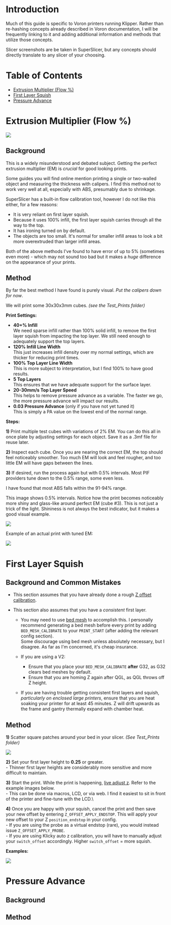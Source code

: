 # Introduction

Much of this guide is specific to Voron printers running Klipper. Rather than re-hashing concepts already described in Voron documentation, I will be frequently linking to it and adding additional information and methods that utilize those concepts.

Slicer screenshots are be taken in SuperSlicer, but any concepts should directly translate to any slicer of your choosing.
# Table of Contents
- [Extrusion Multiplier (Flow %)](#extrusion-multiplier-flow-)
- [First Layer Squish](#first-layer-squish)
- [Pressure Advance](#pressure-advance)

# Extrusion Multiplier (Flow %)

![](Images/EM.png)  

## Background


This is a widely misunderstood and debated subject. Getting the perfect extrusion multiplier (EM) is *crucial* for good looking prints.

Some guides you will find online mention printing a single or two-walled object and measuring the thickness with calipers. I find this method not to work very well at all, especially with ABS, presumably due to shrinkage.

SuperSlicer has a built-in flow calibration tool, however I do not like this either, for a few reasons:
- It is very reliant on first layer squish.
- Because it uses 100% infill, the first layer squish carries through all the way to the top. 
- It has ironing turned on by default.
- The objects are too small. It's normal for smaller infill areas to look a bit more overextruded than larger infill areas.

Both of the above methods I've found to have error of up to 5% (sometimes even more) - which may not sound too bad but it makes a *huge* difference on the appearance of your prints.

## Method
By far the best method I have found is purely visual. *Put the calipers down for now*.

We will print some 30x30x3mm cubes. <i>(see the Test_Prints folder)</i>

<b>Print Settings:</b>
- <b>40+% Infill</b>\
    We need sparse infill rather than 100% solid infill, to remove the first layer squish from impacting the top layer. 
    We still need enough to adequately support the top layers.</i>
- <b>120% Infill Line Width</b>\
    This just increases infill density over my normal settings, which are thicker for reducing print times.
- <b>100% Top Layer Line Width</b>\
    This is more subject to interpretation, but I find 100% to have good results.
- <b>5 Top Layers</b>\
    This ensures that we have adequate support for the surface layer.
- <b>20-30mm/s Top Layer Speed</b>\
    This helps to remove pressure advance as a variable. The faster we go, the more pressure advance will impact our results.
- <b>0.03 Pressure Advance</b> (only if you have not yet tuned it)\
    This is simply a PA value on the lowest end of the normal range. 

<b>Steps:</b>

<b>1)</b> Print multiple test cubes with variations of 2% EM. You can do this all in once plate by adjusting settings for each object. Save it as a .3mf file for reuse later.

<b>2)</b> Inspect each cube. Once you are nearing the correct EM, the top should feel noticeably smoother. Too much EM will look and feel rougher, and too little EM will have gaps between the lines.

<b>3)</b> If desired, run the process again but with 0.5% intervals. Most PIF providers tune down to the 0.5% range, some even less. 

I have found that most ABS falls within the 91-94% range.

This image shows 0.5% intervals. Notice how the print becomes noticeably more shiny and glass-like around perfect EM (cube #3). This is not just a trick of the light. Shininess is not always the best indicator, but it makes a good visual example.

![](Images/EMPrints-Fine.png) 

Example of an actual print with tuned EM:

![](Images/EMPrint-Example.jpg) 

# First Layer Squish

## Background and Common Mistakes

- This section assumes that you have already done a rough [Z offset calibration](https://docs.vorondesign.com/build/startup/#initial--simple-process).

- This section also assumes that you have a <i>consistent</i> first layer.
     - You may need to use [bed mesh](https://docs.vorondesign.com/tuning/secondary_printer_tuning.html#bed-mesh) to accomplish this. I personally recommend generating a bed mesh before every print by adding `BED_MESH_CALIBRATE` to your `PRINT_START` (after adding the relevant config section). \
     Some discourage using bed mesh unless absolutely necessary, but I disagree. As far as I'm concerned, it's cheap insurance. 

    - If you are using a V2: 
        - Ensure that you place your `BED_MESH_CALIBRATE` <b>after</b> G32, as G32 clears bed meshes by default.
        - Ensure that you are homing Z again after QGL, as QGL throws off Z height.

    - If you are having trouble getting consistent first layers and squish, <i>particularly on enclosed large printers</i>, ensure that you are heat soaking your printer for at least 45 minutes. Z will drift upwards as the frame and gantry thermally expand with chamber heat.



## Method
<b>1)</b> Scatter square patches around your bed in your slicer. <i>(See Test_Prints folder)</i>

![](Images/FirstLayer-Plate.png)    

<b>2)</b> Set your first layer height to <b>0.25</b> or greater.\
    - Thinner first layer heights are considerably more sensitive and more difficult to maintain.

<b>3)</b> Start the print. While the print is happening, [live adjust z](https://docs.vorondesign.com/build/startup/#fine-tuning-z-height). Refer to the example images below.\
    - This can be done via macros, LCD, or via web. I find it easiest to sit in front of the printer and fine-tune with the LCD.\

<b>4)</b> Once you are happy with your squish, cancel the print and then save your new offset by entering `Z_OFFSET_APPLY_ENDSTOP`. This will apply your new offset to your Z `position_endstop` in your config.\
    - If you are using the probe as a virtual endstop (rare), you would instead issue `Z_OFFSET_APPLY_PROBE`.\
    - If you are using Klicky auto z calibration, you will have to manually adjust your `switch_offset` accordingly. Higher `switch_offset` = more squish.

<b>Examples:</b>

![](Images/FirstLayerPrint-Example.jpg) 

# Pressure Advance

## Background
## Method